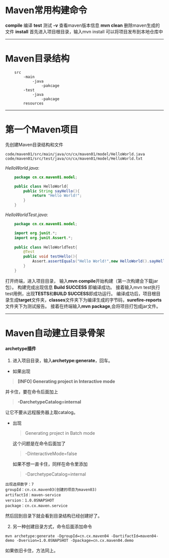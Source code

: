 # Maven常用构建命令

**compile** 编译
**test** 测试
**-v** 查看maven版本信息
**mvn clean** 删除maven生成的文件
**install**  首先进入项目根目录，输入mvn install 可以将项目发布到本地仓库中

---

# Maven目录结构

```
    src
        -main
            -java
                -pakcage
        -test
            -java
                -pakcage
        resources
```
***
# 第一个Maven项目
先创建Maven目录结构和文件
```
code/maven01/src/main/java/cn/cx/maven01/model/HelloWorld.java
code/maven01/src/test/java/cn/cx/maven01/model/HelloWorld.txt

```
*HelloWorld.java*:
```java
    package cn.cx.maven01.model;

    public class HelloWorld{
        public String sayHello(){
            return "Hello World!";
        }
    }
```
*HelloWorldTest.java*:
```java
    package cn.cx.maven01.model;

    import org.junit.*;
    import org.junit.Assert.*;
    
    public class HelloWorldTest{
        @Test
        public void testHello(){
            Assert.assertEquals("Hello World!",new HelloWorld().sayHello());
        }
    }
```
打开终端，进入项目目录，
输入**mvn compile**开始构建（第一次构建会下载jar包）。
构建完成出现信息 **Build SUCCESS** 即编译成功。
接着输入mvn test执行test用例，出现**TESTS**和**BUILD SUCCESS**即成功运行。
编译成功后，项目根目录生成**target**文件夹，**classes**文件夹下为编译生成的字节码，**surefire-reports**文件夹下为测试报告。
接着在终端输入**mvn package**,会将项目打包成jar文件。

---

# Maven自动建立目录骨架

#### archetype插件

1. 进入项目目录，输入**archetype:generate**，回车。

- 如果出现

> **[INFO] Generating project in Interactive mode**

并卡住，要在命令后面加上

> **-DarchetypeCatalog=internal**  

让它不要从远程服务器上取catalog。

- 出现 

  >  Generating project in Batch mode

  这个问题是在命令后面加了

  > -DinteractiveMode=false

  如果不想一直卡住，同样在命令里添加

  > -DarchetypeCatalog=internal

```
出现选择数字：7
groupId：cn.cx.maven03(创建的项目为maven03)
artifactId：maven-service
version：1.0.0SNAPSHOT
package：cn.cx.maven.service
```

然后回到目录下就会看到目录结构已经创建好了。

2. 另一种创建目录方式，命令后面添加命令

```
mvn archetype:generate -DgroupId=cn.cx.maven04 -DartifactId=maven04-demo -Dversion=1.0.0SNAPSHOT -Dpackage=cn.cx.maven04.demo
```

如果依旧卡住，方法同上。









